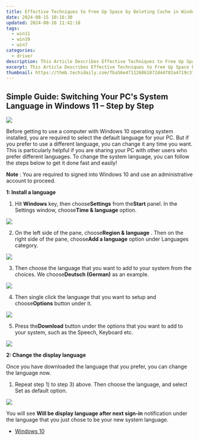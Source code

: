 ```yaml
---
title: Effective Techniques to Free Up Space by Deleting Cache in Windows 11
date: 2024-08-15 10:16:30
updated: 2024-08-16 11:42:18
tags:
  - win11
  - win10
  - win7
categories:
  - driver
description: This Article Describes Effective Techniques to Free Up Space by Deleting Cache in Windows 11
excerpt: This Article Describes Effective Techniques to Free Up Space by Deleting Cache in Windows 11
thumbnail: https://thmb.techidaily.com/fba56e471126861872d44702a4719c3712dd082c4310b4a45ca55ed512e735ed.jpg
---
```


## Simple Guide: Switching Your PC's System Language in Windows 11 – Step by Step

![](https://images.drivereasy.com/wp-content/uploads/2016/12/img_5860b3b1da273-600x408.jpg)
  
 Before getting to use a computer with Windows 10 operating system installed, you are required to select the default language for your PC. But if you prefer to use a different language, you can change it any time you want. This is particularly helpful if you are sharing your PC with other users who prefer different languages. To change the system language, you can follow the steps below to get it done fast and easily!
  
**Note** : You are required to signed into Windows 10 and use an administrative account to proceed.
  
**1: Install a language**
  
 1) Hit **Windows** key, then choose**Settings** from the**Start** panel. In the Settings window, choose**Time & language** option.
  
![](https://images.drivereasy.com/wp-content/uploads/2016/12/img_5860b5b15b8b1-600x461.jpg)

 2) On the left side of the pane, choose**Region & language** . Then on the right side of the pane, choose**Add a language** option under Languages category.

![](https://images.drivereasy.com/wp-content/uploads/2016/12/img_5860b59fdc7c1-600x495.jpg)
  
 3) Then choose the language that you want to add to your system from the choices. We choose**Deutsch (German)** as an example.
  
![](https://images.drivereasy.com/wp-content/uploads/2016/12/img_5860c58dd9435-600x504.jpg)
  
 4) Then single click the language that you want to setup and choose**Options** button under it.  
  
![](https://images.drivereasy.com/wp-content/uploads/2016/12/img_5860b6898c198-600x498.jpg)
  
 5) Press the**Download** button under the options that you want to add to your system, such as the Speech, Keyboard etc.
  
![](https://images.drivereasy.com/wp-content/uploads/2016/12/img_5860c737317b3-600x501.jpg)
  
**2: Change the display language**
  
 Once you have downloaded the language that you prefer, you can change the language now.
  
 1) Repeat step 1) to step 3) above. Then choose the language, and select Set as default option.
  
![](https://images.drivereasy.com/wp-content/uploads/2016/12/img_5860ca0636ea1-600x504.jpg)
  
 You will see **Will be display language after next sign-in** notification under the language that you just chose to be your new system language.

* [Windows 10](https://tools.techidaily.com/drivereasy/download/)

<ins class="adsbygoogle"
     style="display:block"
     data-ad-format="autorelaxed"
     data-ad-client="ca-pub-7571918770474297"
     data-ad-slot="1223367746"></ins>



<ins class="adsbygoogle"
     style="display:block"
     data-ad-client="ca-pub-7571918770474297"
     data-ad-slot="8358498916"
     data-ad-format="auto"
     data-full-width-responsive="true"></ins>
